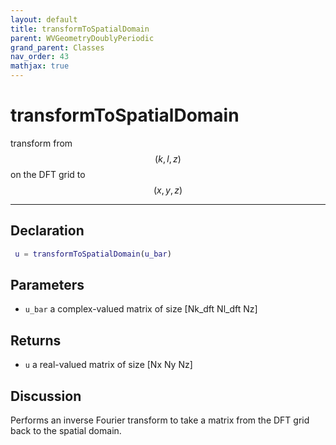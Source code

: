```yaml
---
layout: default
title: transformToSpatialDomain
parent: WVGeometryDoublyPeriodic
grand_parent: Classes
nav_order: 43
mathjax: true
---
```


#  transformToSpatialDomain

transform from $$(k,l,z)$$ on the DFT grid to $$(x,y,z)$$


---

## Declaration
```matlab
 u = transformToSpatialDomain(u_bar)  
```
## Parameters
+ `u_bar`  a complex-valued matrix of size [Nk_dft Nl_dft Nz]

## Returns
+ `u`  a real-valued matrix of size [Nx Ny Nz]

## Discussion

  Performs an inverse Fourier transform to take a matrix from
  the DFT grid back to the spatial domain.
 
        
